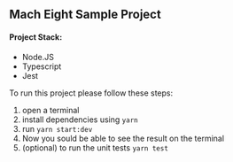## Mach Eight Sample Project

#### Project Stack:

- Node.JS
- Typescript
- Jest

To run this project please follow these steps:

1. open a terminal
2. install dependencies using `yarn`
3. run `yarn start:dev`
4. Now you sould be able to see the result on the terminal
5. (optional) to run the unit tests `yarn test`
